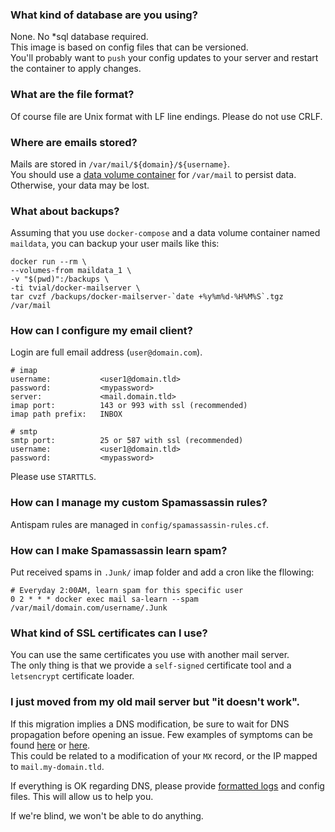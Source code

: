 ### What kind of database are you using?
None. No *sql database required.  
This image is based on config files that can be versioned.  
You'll probably want to `push` your config updates to your server and restart the container to apply changes.  

### What are the file format?

Of course file are Unix format with LF line endings.
Please do not use CRLF.

### Where are emails stored?
Mails are stored in `/var/mail/${domain}/${username}`.  
You should use a [data volume container](https://medium.com/@ramangupta/why-docker-data-containers-are-good-589b3c6c749e#.uxyrp7xpu) for `/var/mail` to persist data. Otherwise, your data may be lost.

### What about backups?

Assuming that you use `docker-compose` and a data volume container named `maildata`, you can backup your user mails like this:

    docker run --rm \
    --volumes-from maildata_1 \
    -v "$(pwd)":/backups \
    -ti tvial/docker-mailserver \
    tar cvzf /backups/docker-mailserver-`date +%y%m%d-%H%M%S`.tgz /var/mail

### How can I configure my email client?
Login are full email address (`user@domain.com`).  

    # imap
    username:           <user1@domain.tld>
    password:           <mypassword>
    server:             <mail.domain.tld>
    imap port:          143 or 993 with ssl (recommended)
    imap path prefix:   INBOX

    # smtp
    smtp port:          25 or 587 with ssl (recommended)
    username:           <user1@domain.tld>
    password:           <mypassword>

Please use `STARTTLS`.

### How can I manage my custom Spamassassin rules?
Antispam rules are managed in `config/spamassassin-rules.cf`.

### How can I make Spamassassin learn spam?

Put received spams in `.Junk/` imap folder and add a cron like the fllowing:

```
# Everyday 2:00AM, learn spam for this specific user
0 2 * * * docker exec mail sa-learn --spam /var/mail/domain.com/username/.Junk
```

### What kind of SSL certificates can I use?
You can use the same certificates you use with another mail server.  
The only thing is that we provide a `self-signed` certificate tool and a `letsencrypt` certificate loader.

### I just moved from my old mail server but "it doesn't work".
If this migration implies a DNS modification, be sure to wait for DNS propagation before opening an issue.
Few examples of symptoms can be found [here](https://github.com/tomav/docker-mailserver/issues/95) or [here](https://github.com/tomav/docker-mailserver/issues/97).  
This could be related to a modification of your `MX` record, or the IP mapped to `mail.my-domain.tld`.

If everything is OK regarding DNS, please provide [formatted logs](https://guides.github.com/features/mastering-markdown/) and config files. This will allow us to help you.

If we're blind, we won't be able to do anything.